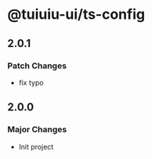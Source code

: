 # @tuiuiu-ui/ts-config

## 2.0.1

### Patch Changes

- fix typo

## 2.0.0

### Major Changes

- Init project
